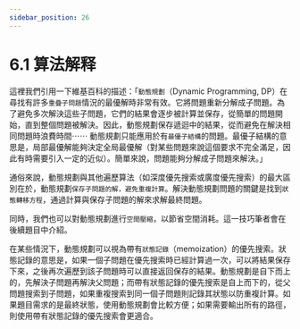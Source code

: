 ```yaml
---
sidebar_position: 26
---
```


# 6.1 算法解释

這裡我們引用一下維基百科的描述：「`動態規劃`（Dynamic Programming, DP）在尋找有許多`重疊子問題`情況的最優解時非常有效。它將問題重新分解成子問題。為了避免多次解決這些子問題，它們的結果會逐步被計算並保存，從簡單的問題開始，直到整個問題被解決。因此，動態規劃保存遞迴中的結果，從而避免在解決相同問題時浪費時間⋯⋯ 動態規劃只能應用於有`最優子結構`的問題。最優子結構的意思是，局部最優解能夠決定全局最優解（對某些問題來說這個要求不完全滿足，因此有時需要引入一定的近似）。簡單來說，問題能夠分解成子問題來解決。」

通俗來說，動態規劃與其他遍歷算法（如深度優先搜索或廣度優先搜索）的最大區別在於，動態規劃`保存子問題的解，避免重複計算`。解決動態規劃問題的關鍵是找到`狀態轉移方程`，通過計算與保存子問題的解來求解最終問題。

同時，我們也可以對動態規劃進行`空間壓縮`，以節省空間消耗。這一技巧筆者會在後續題目中介紹。

在某些情況下，動態規劃可以視為帶有`狀態記錄`（memoization）的優先搜索。狀態記錄的意思是，如果一個子問題在優先搜索時已經計算過一次，可以將結果保存下來，之後再次遍歷到該子問題時可以直接返回保存的結果。動態規劃是自下而上的，先解決子問題再解決父問題；而帶有狀態記錄的優先搜索是自上而下的，從父問題搜索到子問題，如果重複搜索到同一個子問題則記錄其狀態以防重複計算。如果題目需求的是最終狀態，使用動態規劃會比較方便；如果需要輸出所有的路徑，則使用帶有狀態記錄的優先搜索會更適合。